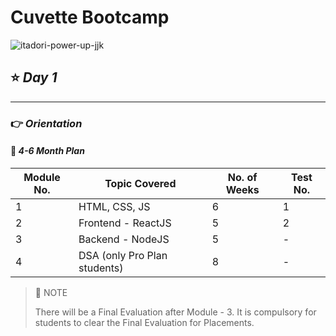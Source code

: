 # Cuvette Bootcamp

![itadori-power-up-jjk](images/banner/jjk-gif.gif)

## ⭐️ _Day 1_

---

### 👉 _Orientation_

#### 🔖 _4-6 Month Plan_

| Module No. | Topic Covered                | No. of Weeks | Test No. |
| ---------- | ---------------------------- | ------------ | -------- |
| 1          | HTML, CSS, JS                | 6            | 1        |
| 2          | Frontend - ReactJS           | 5            | 2        |
| 3          | Backend - NodeJS             | 5            | -        |
| 4          | DSA (only Pro Plan students) | 8            | -        |

> 🚨 NOTE
>
> There will be a Final Evaluation after Module - 3. It is compulsory for students to clear the Final Evaluation for Placements.
